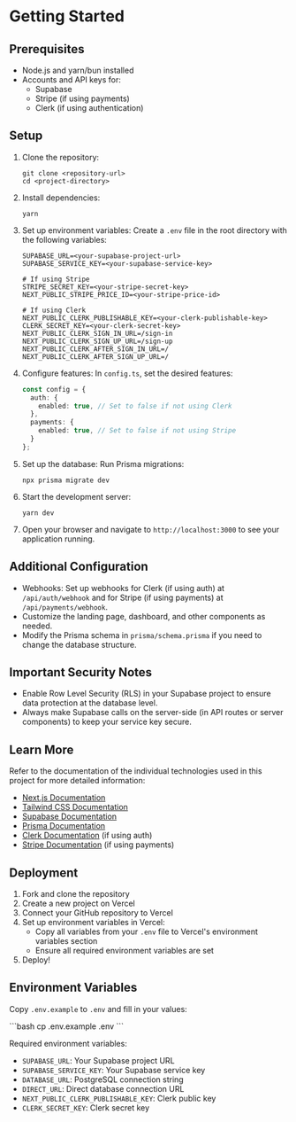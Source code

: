 # Getting Started

## Prerequisites
- Node.js and yarn/bun installed
- Accounts and API keys for:
  - Supabase
  - Stripe (if using payments)
  - Clerk (if using authentication)

## Setup

1. Clone the repository:
   ```
   git clone <repository-url>
   cd <project-directory>
   ```

2. Install dependencies:
   ```
   yarn
   ```

3. Set up environment variables:
   Create a `.env` file in the root directory with the following variables:
   ```
   SUPABASE_URL=<your-supabase-project-url>
   SUPABASE_SERVICE_KEY=<your-supabase-service-key>

   # If using Stripe
   STRIPE_SECRET_KEY=<your-stripe-secret-key>
   NEXT_PUBLIC_STRIPE_PRICE_ID=<your-stripe-price-id>

   # If using Clerk
   NEXT_PUBLIC_CLERK_PUBLISHABLE_KEY=<your-clerk-publishable-key>
   CLERK_SECRET_KEY=<your-clerk-secret-key>
   NEXT_PUBLIC_CLERK_SIGN_IN_URL=/sign-in
   NEXT_PUBLIC_CLERK_SIGN_UP_URL=/sign-up
   NEXT_PUBLIC_CLERK_AFTER_SIGN_IN_URL=/
   NEXT_PUBLIC_CLERK_AFTER_SIGN_UP_URL=/
   ```

4. Configure features:
   In `config.ts`, set the desired features:
   ```typescript
   const config = {
     auth: {
       enabled: true, // Set to false if not using Clerk
     },
     payments: {
       enabled: true, // Set to false if not using Stripe
     }
   };
   ```

5. Set up the database:
   Run Prisma migrations:
   ```
   npx prisma migrate dev
   ```

6. Start the development server:
   ```
   yarn dev
   ```

7. Open your browser and navigate to `http://localhost:3000` to see your application running.

## Additional Configuration

- Webhooks: Set up webhooks for Clerk (if using auth) at `/api/auth/webhook` and for Stripe (if using payments) at `/api/payments/webhook`.
- Customize the landing page, dashboard, and other components as needed.
- Modify the Prisma schema in `prisma/schema.prisma` if you need to change the database structure.

## Important Security Notes

- Enable Row Level Security (RLS) in your Supabase project to ensure data protection at the database level.
- Always make Supabase calls on the server-side (in API routes or server components) to keep your service key secure.

## Learn More

Refer to the documentation of the individual technologies used in this project for more detailed information:
- [Next.js Documentation](https://nextjs.org/docs)
- [Tailwind CSS Documentation](https://tailwindcss.com/docs)
- [Supabase Documentation](https://supabase.io/docs)
- [Prisma Documentation](https://www.prisma.io/docs)
- [Clerk Documentation](https://clerk.dev/docs) (if using auth)
- [Stripe Documentation](https://stripe.com/docs) (if using payments)

## Deployment

1. Fork and clone the repository
2. Create a new project on Vercel
3. Connect your GitHub repository to Vercel
4. Set up environment variables in Vercel:
   - Copy all variables from your `.env` file to Vercel's environment variables section
   - Ensure all required environment variables are set
5. Deploy!

## Environment Variables

Copy `.env.example` to `.env` and fill in your values:

\```bash
cp .env.example .env
\```

Required environment variables:
- `SUPABASE_URL`: Your Supabase project URL
- `SUPABASE_SERVICE_KEY`: Your Supabase service key
- `DATABASE_URL`: PostgreSQL connection string
- `DIRECT_URL`: Direct database connection URL
- `NEXT_PUBLIC_CLERK_PUBLISHABLE_KEY`: Clerk public key
- `CLERK_SECRET_KEY`: Clerk secret key
